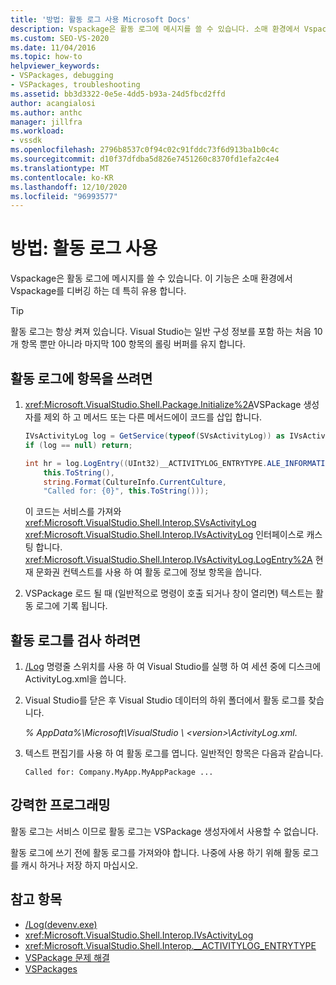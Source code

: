 ```yaml
---
title: '방법: 활동 로그 사용 Microsoft Docs'
description: Vspackage은 활동 로그에 메시지를 쓸 수 있습니다. 소매 환경에서 Vspackage를 디버깅 하는 데 활동 로그를 사용 하는 방법에 대해 알아봅니다.
ms.custom: SEO-VS-2020
ms.date: 11/04/2016
ms.topic: how-to
helpviewer_keywords:
- VSPackages, debugging
- VSPackages, troubleshooting
ms.assetid: bb3d3322-0e5e-4dd5-b93a-24d5fbcd2ffd
author: acangialosi
ms.author: anthc
manager: jillfra
ms.workload:
- vssdk
ms.openlocfilehash: 2796b8537c0f94c02c91fddc73f6d913ba1b0c4c
ms.sourcegitcommit: d10f37dfdba5d826e7451260c8370fd1efa2c4e4
ms.translationtype: MT
ms.contentlocale: ko-KR
ms.lasthandoff: 12/10/2020
ms.locfileid: "96993577"
---
```

# <a name="how-to-use-the-activity-log"></a>방법: 활동 로그 사용
Vspackage은 활동 로그에 메시지를 쓸 수 있습니다. 이 기능은 소매 환경에서 Vspackage를 디버깅 하는 데 특히 유용 합니다.

> [!TIP]
> 활동 로그는 항상 켜져 있습니다. Visual Studio는 일반 구성 정보를 포함 하는 처음 10 개 항목 뿐만 아니라 마지막 100 항목의 롤링 버퍼를 유지 합니다.

## <a name="to-write-an-entry-to-the-activity-log"></a>활동 로그에 항목을 쓰려면

1. <xref:Microsoft.VisualStudio.Shell.Package.Initialize%2A>VSPackage 생성자를 제외 하 고 메서드 또는 다른 메서드에이 코드를 삽입 합니다.

    ```csharp
    IVsActivityLog log = GetService(typeof(SVsActivityLog)) as IVsActivityLog;
    if (log == null) return;

    int hr = log.LogEntry((UInt32)__ACTIVITYLOG_ENTRYTYPE.ALE_INFORMATION,
        this.ToString(),
        string.Format(CultureInfo.CurrentCulture,
        "Called for: {0}", this.ToString()));
    ```

     이 코드는 서비스를 가져와 <xref:Microsoft.VisualStudio.Shell.Interop.SVsActivityLog> <xref:Microsoft.VisualStudio.Shell.Interop.IVsActivityLog> 인터페이스로 캐스팅 합니다. <xref:Microsoft.VisualStudio.Shell.Interop.IVsActivityLog.LogEntry%2A> 현재 문화권 컨텍스트를 사용 하 여 활동 로그에 정보 항목을 씁니다.

2. VSPackage 로드 될 때 (일반적으로 명령이 호출 되거나 창이 열리면) 텍스트는 활동 로그에 기록 됩니다.

## <a name="to-examine-the-activity-log"></a>활동 로그를 검사 하려면

1. [/Log](../ide/reference/log-devenv-exe.md) 명령줄 스위치를 사용 하 여 Visual Studio를 실행 하 여 세션 중에 디스크에 ActivityLog.xml을 씁니다.

2. Visual Studio를 닫은 후 Visual Studio 데이터의 하위 폴더에서 활동 로그를 찾습니다.

   <em> *% AppData%</em>\Microsoft\VisualStudio \\ \<version>\ActivityLog.xml*.

3. 텍스트 편집기를 사용 하 여 활동 로그를 엽니다. 일반적인 항목은 다음과 같습니다.

   ```
   Called for: Company.MyApp.MyAppPackage ...
   ```

## <a name="robust-programming"></a>강력한 프로그래밍

활동 로그는 서비스 이므로 활동 로그는 VSPackage 생성자에서 사용할 수 없습니다.

활동 로그에 쓰기 전에 활동 로그를 가져와야 합니다. 나중에 사용 하기 위해 활동 로그를 캐시 하거나 저장 하지 마십시오.

## <a name="see-also"></a>참고 항목

- [/Log(devenv.exe)](../ide/reference/log-devenv-exe.md)
- <xref:Microsoft.VisualStudio.Shell.Interop.IVsActivityLog>
- <xref:Microsoft.VisualStudio.Shell.Interop.__ACTIVITYLOG_ENTRYTYPE>
- [VSPackage 문제 해결](../extensibility/troubleshooting-vspackages.md)
- [VSPackages](../extensibility/internals/vspackages.md)
